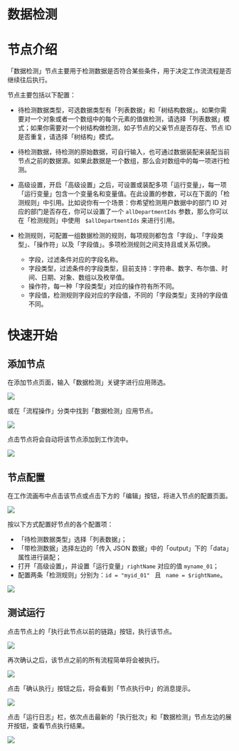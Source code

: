 # 数据检测

# 节点介绍

「数据检测」节点主要用于检测数据是否符合某些条件，用于决定工作流流程是否继续往后执行。

节点主要包括以下配置：

- 待检测数据类型，可选数据类型有「列表数据」和「树结构数据」。如果你需要对一个对象或者一个数组中的每个元素的值做检测，请选择「列表数据」模式；如果你需要对一个树结构做检测，如子节点的父亲节点是否存在、节点 ID 是否重复，请选择「树结构」模式。
- 待检测数据，待检测的原始数据，可自行输入，也可通过数据装配来装配当前节点之前的数据源。如果此数据是一个数组，那么会对数组中的每一项进行检测。
- 高级设置，开启「高级设置」之后，可设置或装配多项「运行变量」，每一项「运行变量」包含一个变量名和变量值。在此设置的参数，可以在下面的「检测规则」中引用。比如说你有一个场景：你希望检测用户数据中的部门 ID 对应的部门是否存在，你可以设置了一个 `allDepartmentIds` 参数，那么你可以在「检测规则」中使用 ` $allDepartmentIds` 来进行引用。
- 检测规则，可配置一组数据检测的规则，每项规则都包含「字段」、「字段类型」、「操作符」以及「字段值」。多项检测规则之间支持且或关系切换。

  - 字段，过滤条件对应的字段名称。
  - 字段类型，过滤条件的字段类型，目前支持：字符串、数字、布尔值、时间、日期、对象、数组以及枚举值。
  - 操作符，每一种「字段类型」对应的操作符有所不同。
  - 字段值，检测规则字段对应的字段值，不同的「字段类型」支持的字段值不同。

# 快速开始

## 添加节点

在添加节点页面，输入「数据检测」关键字进行应用筛选。

![](../static/TGHsb8PAgoTPGpxQTfkcCEZdnKc.png)

或在「流程操作」分类中找到「数据检测」应用节点。

![](../static/IhaybpHYQohTNRxhqiqc9czXnQf.png)

点击节点将会自动将该节点添加到工作流中。

![](../static/C2qxb39U9oK4p2xYRUWcYSCXn6f.png)

## 节点配置

在工作流画布中点击该节点或点击下方的「编辑」按钮，将进入节点的配置页面。

![](../static/ODZAbO5QgoLfw4xXmH3crGkGnBK.png)

按以下方式配置好节点的各个配置项：

- 「待检测数据类型」选择「列表数据」；
- 「带检测数据」选择左边的「传入 JSON 数据」中的「output」下的「data」属性进行装配；
- 打开「高级设置」，并设置「运行变量」`rightName` 对应的值 `myname_01`；
- 配置两条「检测规则」分别为：`id = "myid_01" ` 且 ` name = $rightName`。

![](../static/FntKbpOOfoP3cUxO0iKcKkOTnve.png)

## 测试运行

点击节点上的「执行此节点以前的链路」按钮，执行该节点。

![](../static/RjL0bUGLKopgkZxAJyhcHXgsnec.png)

再次确认之后，该节点之前的所有流程简单将会被执行。

![](../static/TdznbK3OfolTKIxVazpcgATYnrf.png)

点击「确认执行」按钮之后，将会看到「节点执行中」的消息提示。

![](../static/DwcybbHCvoKzIjxokPUc0PttnlD.png)

点击「运行日志」栏，依次点击最新的「执行批次」和「数据检测」节点左边的展开按钮，查看节点执行结果。

![](../static/TOuLbo4hAogaRDxwcvnc6NWwnrg.png)
